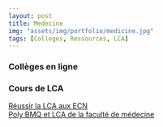 ```yaml
---
layout: post
title: Medecine
img: "assets/img/portfolio/medicine.jpg"
tags: [Collèges, Ressources, LCA]
---
```


<!-- ![image]({{ page.img | relative_url }}) -->

### Collèges en ligne

### Cours de LCA
[Réussir la LCA aux ECN](/assets/docs/pdf_cours/LCA1.pdf)<br>
[Poly BMQ et LCA de la faculté de médecine](/assets/docs/pdf_cours/LCA2.pdf)
